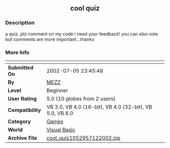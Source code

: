 ﻿<div align="center">

## cool quiz


</div>

### Description

a quiz..plz comment on my code i need your feedback! you can also vote but comments are more important...thanks
 
### More Info
 


<span>             |<span>
---                |---
**Submitted On**   |2002-07-05 23:45:48
**By**             |[MEZZ](https://github.com/Planet-Source-Code/PSCIndex/blob/master/ByAuthor/mezz.md)
**Level**          |Beginner
**User Rating**    |5.0 (10 globes from 2 users)
**Compatibility**  |VB 3\.0, VB 4\.0 \(16\-bit\), VB 4\.0 \(32\-bit\), VB 5\.0, VB 6\.0
**Category**       |[Games](https://github.com/Planet-Source-Code/PSCIndex/blob/master/ByCategory/games__1-38.md)
**World**          |[Visual Basic](https://github.com/Planet-Source-Code/PSCIndex/blob/master/ByWorld/visual-basic.md)
**Archive File**   |[cool\_quiz1052957122002\.zip](https://github.com/Planet-Source-Code/mezz-cool-quiz__1-36832/archive/master.zip)








